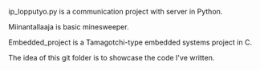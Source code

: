 
ip_lopputyo.py is a communication project with server in Python.

Miinantallaaja is basic minesweeper.

Embedded_project is a Tamagotchi-type embedded systems project in C.


The idea of this git folder is to showcase the code I've written.

